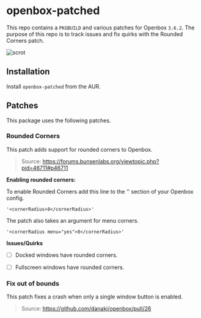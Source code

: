 # openbox-patched

This repo contains a `PKGBUILD` and various patches for Openbox `3.6.2`. The purpose of this repo is to track issues and fix quirks with the Rounded Corners patch.


![scrot](http://i.imgur.com/ThihqTS.png)


## Installation

Install `openbox-patched` from the AUR.


## Patches

This package uses the following patches.


### Rounded Corners

This patch adds support for rounded corners to Openbox.

> Source: https://forums.bunsenlabs.org/viewtopic.php?pid=46711#p46711


**Enabling rounded corners:**

To enable Rounded Corners add this line to the '<theme>' section of your Openbox config.

    '<cornerRadius>8</cornerRadius>'

The patch also takes an argument for menu corners.

    '<cornerRadius menu="yes">8</cornerRadius>'


**Issues/Quirks**

- [ ] Docked windows have rounded corners.
- [ ] Fullscreen windows have rounded corners.


### Fix out of bounds

This patch fixes a crash when only a single window button is enabled.

> Source: https://github.com/danakj/openbox/pull/26

